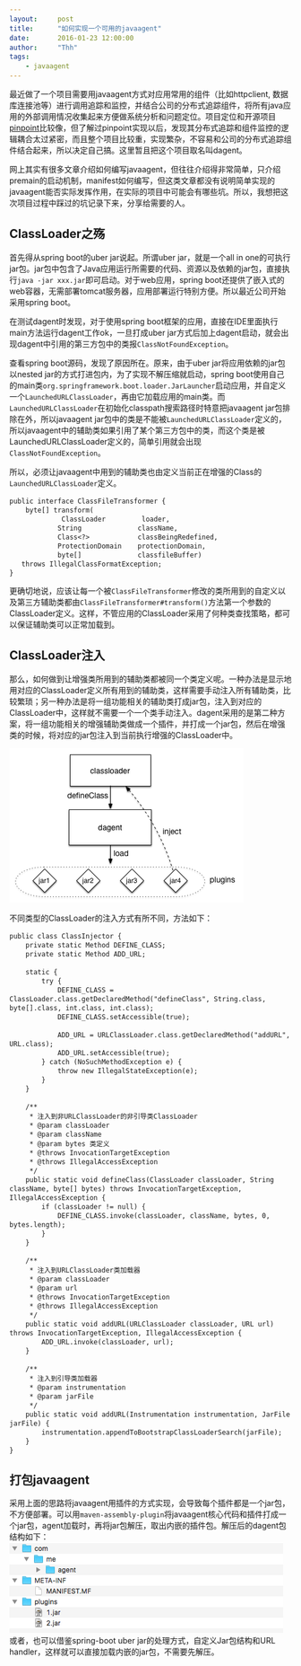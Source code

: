 ```yaml
---
layout:     post
title:      "如何实现一个可用的javaagent"
date:       2016-01-23 12:00:00
author:     "Thh"
tags:
    - javaagent
---
```


最近做了一个项目需要用javaagent方式对应用常用的组件（比如httpclient, 数据库连接池等）进行调用追踪和监控，并结合公司的分布式追踪组件，将所有java应用的外部调用情况收集起来方便做系统分析和问题定位。项目定位和开源项目[pinpoint](https://github.com/naver/pinpoint)比较像，但了解过pinpoint实现以后，发现其分布式追踪和组件监控的逻辑耦合太过紧密，而且整个项目比较重，实现繁杂，不容易和公司的分布式追踪组件结合起来，所以决定自己搞。这里暂且把这个项目取名叫dagent。

网上其实有很多文章介绍如何编写javaagent，但往往介绍得非常简单，只介绍premain的启动机制，manifest如何编写，但这类文章都没有说明简单实现的javaagent能否实际发挥作用，在实际的项目中可能会有哪些坑。所以，我想把这次项目过程中踩过的坑记录下来，分享给需要的人。

## ClassLoader之殇
首先得从spring boot的uber jar说起。所谓uber jar，就是一个all in one的可执行jar包。jar包中包含了Java应用运行所需要的代码、资源以及依赖的jar包，直接执行`java -jar xxx.jar`即可启动。对于web应用，spring boot还提供了嵌入式的web容器，无需部署tomcat服务器，应用部署运行特别方便。所以最近公司开始采用spring boot。

在测试dagent时发现，对于使用spring boot框架的应用，直接在IDE里面执行main方法运行dagent工作ok，一旦打成uber jar方式后加上dagent启动，就会出现dagent中引用的第三方包中的类报`ClassNotFoundException`。

查看spring boot源码，发现了原因所在。原来，由于uber jar将应用依赖的jar包以nested jar的方式打进包内，为了实现不解压缩就启动，spring boot使用自己的main类`org.springframework.boot.loader.JarLauncher`启动应用，并自定义一个`LaunchedURLClassLoader`，再由它加载应用的main类。而`LaunchedURLClassLoader`在初始化classpath搜索路径时特意把javaagent jar包排除在外，所以javaagent jar包中的类是不能被`LaunchedURLClassLoader`定义的，所以javaagent中的辅助类如果引用了某个第三方包中的类，而这个类是被LaunchedURLClassLoader定义的，简单引用就会出现`ClassNotFoundException`。

所以，必须让javaagent中用到的辅助类也由定义当前正在增强的Class的`LaunchedURLClassLoader`定义。  

	public interface ClassFileTransformer {
		byte[] transform(  
		         ClassLoader         loader,
                String              className,
                Class<?>            classBeingRedefined,
                ProtectionDomain    protectionDomain,
                byte[]              classfileBuffer)
       throws IllegalClassFormatException;
	}

更确切地说，应该让每一个被`ClassFileTransformer`修改的类所用到的自定义以及第三方辅助类都由`ClassFileTransformer#transform()`方法第一个参数的ClassLoader定义。这样，不管应用的ClassLoader采用了何种类查找策略，都可以保证辅助类可以正常加载到。

## ClassLoader注入
那么，如何做到让增强类所用到的辅助类都被同一个类定义呢。一种办法是显示地用对应的ClassLoader定义所有用到的辅助类，这样需要手动注入所有辅助类，比较繁琐；另一种办法是将一组功能相关的辅助类打成jar包，注入到对应的ClassLoader中，这样就不需要一个一个类手动注入。dagent采用的是第二种方案，将一组功能相关的增强辅助类做成一个插件，并打成一个jar包，然后在增强类的时候，将对应的jar包注入到当前执行增强的ClassLoader中。  

![dagent工作原理](/img/in-post/dagent-workflow.png)

不同类型的ClassLoader的注入方式有所不同，方法如下：  

	public class ClassInjector {
		private static Method DEFINE_CLASS;
    	private static Method ADD_URL;

    	static {
	        try {
	            DEFINE_CLASS = ClassLoader.class.getDeclaredMethod("defineClass", String.class, byte[].class, int.class, int.class);
	            DEFINE_CLASS.setAccessible(true);

	            ADD_URL = URLClassLoader.class.getDeclaredMethod("addURL", URL.class);
	            ADD_URL.setAccessible(true);
	        } catch (NoSuchMethodException e) {
	            throw new IllegalStateException(e);
	        }
    	}

	    /**
	     * 注入到非URLClassLoader的非引导类ClassLoader
	     * @param classLoader
	     * @param className
	     * @param bytes 类定义
	     * @throws InvocationTargetException
	     * @throws IllegalAccessException
	     */
	    public static void defineClass(ClassLoader classLoader, String className, byte[] bytes) throws InvocationTargetException, IllegalAccessException {
	        if (classLoader != null) {
	            DEFINE_CLASS.invoke(classLoader, className, bytes, 0, bytes.length);
	        }
	    }

	    /**
	     * 注入到URLClassLoader类加载器
	     * @param classLoader
	     * @param url
	     * @throws InvocationTargetException
	     * @throws IllegalAccessException
	     */
	    public static void addURL(URLClassLoader classLoader, URL url) throws InvocationTargetException, IllegalAccessException {
	        ADD_URL.invoke(classLoader, url);
	    }

	    /**
	     * 注入到引导类加载器
	     * @param instrumentation
	     * @param jarFile
	     */
	    public static void addURL(Instrumentation instrumentation, JarFile jarFile) {
	        instrumentation.appendToBootstrapClassLoaderSearch(jarFile);
	    }
	}
	
## 打包javaagent

采用上面的思路将javaagent用插件的方式实现，会导致每个插件都是一个jar包，不方便部署。可以用`maven-assembly-plugin`将javaagent核心代码和插件打成一个jar包，agent加载时，再将jar包解压，取出内嵌的插件包。解压后的dagent包结构如下：
![javaagent包结构](/img/in-post/dagent-jar-structure.png)
或者，也可以借鉴spring-boot uber jar的处理方式，自定义Jar包结构和URL handler，这样就可以直接加载内嵌的jar包，不需要先解压。









